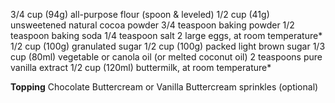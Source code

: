 3/4 cup (94g) all-purpose flour (spoon & leveled)
1/2 cup (41g) unsweetened natural cocoa powder
3/4 teaspoon baking powder
1/2 teaspoon baking soda
1/4 teaspoon salt
2 large eggs, at room temperature*
1/2 cup (100g) granulated sugar
1/2 cup (100g) packed light brown sugar
1/3 cup (80ml) vegetable or canola oil (or melted coconut oil)
2 teaspoons pure vanilla extract
1/2 cup (120ml) buttermilk, at room temperature*

**Topping**
Chocolate Buttercream or Vanilla Buttercream
sprinkles (optional)
